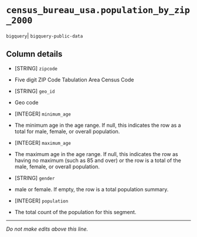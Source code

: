 # `census_bureau_usa.population_by_zip_2000`
`bigquery`| `bigquery-public-data`

## Column details
* [STRING]    `zipcode`
 - Five digit ZIP Code Tabulation Area Census Code
* [STRING]    `geo_id`
 - Geo code
* [INTEGER]   `minimum_age`
 - The minimum age in the age range. If null, this indicates the row as a total for male, female, or overall population.
* [INTEGER]   `maximum_age`
 - The maximum age in the age range. If null, this indicates the row as having no maximum (such as 85 and over) or the row is a total of the male, female, or overall population.
* [STRING]    `gender`
 - male or female. If empty, the row is a total population summary.
* [INTEGER]   `population`
 - The total count of the population for this segment.

-------------------------------------------------------------------------------
*Do not make edits above this line.*
